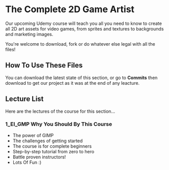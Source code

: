 # The Complete 2D Game Artist
Our upcoming Udemy course will teach you all you need to know to create all 2D art assets for video games, from sprites and textures to backgrounds and marketing images.

You're welcome to download, fork or do whatever else legal with all the files!

## How To Use These Files
You can download the latest state of this section, or go to **Commits** then download to get our project as it was at the end of any leacture.

## Lecture List
Here are the lectures of the course for this section...

### 1_EI_GMP Why You Should By This Course
+ The power of GIMP
+ The challenges of getting started
+ The course is for complete beginners
+ Step-by-step tutorial from zero to hero
+ Battle proven instructors!
+ Lots Of Fun :)
